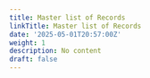 ```yaml
---
title: Master list of Records
linkTitle: Master list of Records
date: '2025-05-01T20:57:00Z'
weight: 1
description: No content
draft: false
---
```



